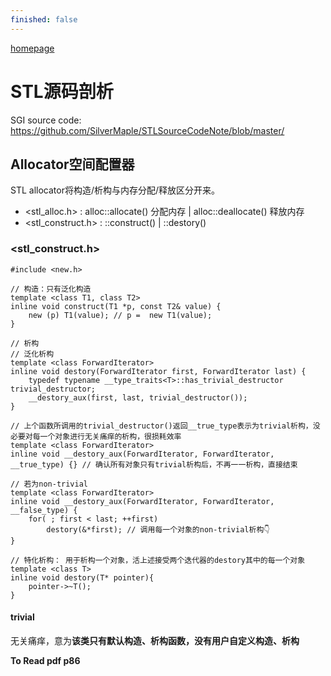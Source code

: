 ```yaml
---
finished: false
---
```


[homepage](../index.md)

# STL源码剖析
SGI source code: https://github.com/SilverMaple/STLSourceCodeNote/blob/master/

## Allocator空间配置器

STL allocator将构造/析构与内存分配/释放区分开来。 
- <stl_alloc.h> : alloc::allocate() 分配内存 | alloc::deallocate() 释放内存
- <stl_construct.h> : ::construct() | ::destory()

### <stl_construct.h>
```
#include <new.h>

// 构造：只有泛化构造
template <class T1, class T2>
inline void construct(T1 *p, const T2& value) {
    new (p) T1(value); // p =  new T1(value);
}

// 析构
// 泛化析构
template <class ForwardIterator>
inline void destory(ForwardIterator first, ForwardIterator last) {
    typedef typename __type_traits<T>::has_trivial_destructor trivial_destructor;
    __destory_aux(first, last, trivial_destructor());
}

// 上个函数所调用的trivial_destructor()返回__true_type表示为trivial析构，没必要对每一个对象进行无关痛痒的析构，很损耗效率
template <class ForwardIterator>
inline void __destory_aux(ForwardIterator, ForwardIterator, __true_type) {} // 确认所有对象只有trivial析构后，不再一一析构，直接结束

// 若为non-trivial
template <class ForwardIterator>
inline void __destory_aux(ForwardIterator, ForwardIterator, __false_type) {
    for( ; first < last; ++first)
        destory(&*first); // 调用每一个对象的non-trivial析构👇
}

// 特化析构： 用于析构一个对象，活上述接受两个迭代器的destory其中的每一个对象
template <class T>
inline void destory(T* pointer){
    pointer->~T();
}

```

#### trivial
无关痛痒，意为**该类只有默认构造、析构函数，没有用户自定义构造、析构**



**To Read pdf p86**

